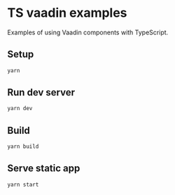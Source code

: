 # TS vaadin examples

Examples of using Vaadin components with TypeScript.

## Setup

```sh
yarn
```

## Run dev server

```sh
yarn dev
```

## Build

```sh
yarn build
```

## Serve static app

```sh
yarn start
```

